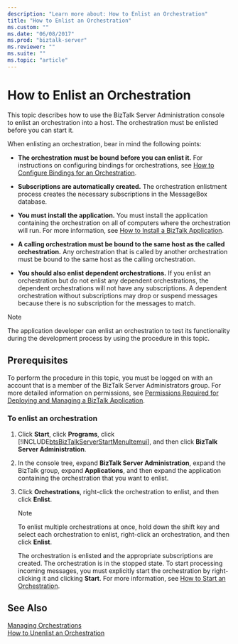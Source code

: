 ```yaml
---
description: "Learn more about: How to Enlist an Orchestration"
title: "How to Enlist an Orchestration"
ms.custom: ""
ms.date: "06/08/2017"
ms.prod: "biztalk-server"
ms.reviewer: ""
ms.suite: ""
ms.topic: "article"
---
```

# How to Enlist an Orchestration
This topic describes how to use the BizTalk Server Administration console to enlist an orchestration into a host. The orchestration must be enlisted before you can start it.  
  
 When enlisting an orchestration, bear in mind the following points:  
  
-   **The orchestration must be bound before you can enlist it.** For instructions on configuring bindings for orchestrations, see [How to Configure Bindings for an Orchestration](../core/how-to-configure-bindings-for-an-orchestration.md).  
  
-   **Subscriptions are automatically created.** The orchestration enlistment process creates the necessary subscriptions in the MessageBox database.  
  
-   **You must install the application.** You must install the application containing the orchestration on all of computers where the orchestration will run. For more information, see [How to Install a BizTalk Application](../core/how-to-install-a-biztalk-application.md).  
  
-   **A calling orchestration must be bound to the same host as the called orchestration.** Any orchestration that is called by another orchestration must be bound to the same host as the calling orchestration.  
  
-   **You should also enlist dependent orchestrations.** If you enlist an orchestration but do not enlist any dependent orchestrations, the dependent orchestrations will not have any subscriptions. A dependent orchestration without subscriptions may drop or suspend messages because there is no subscription for the messages to match.  
  
> [!NOTE]
>  The application developer can enlist an orchestration to test its functionality during the development process  by using the procedure in this topic.  
  
## Prerequisites  
 To perform the procedure in this topic, you must be logged on with an account that is a member of the BizTalk Server Administrators group. For more detailed information on permissions, see [Permissions Required for Deploying and Managing a BizTalk Application](../core/permissions-required-for-deploying-and-managing-a-biztalk-application.md).  
  
### To enlist an orchestration  
  
1. Click **Start**, click **Programs**, click [!INCLUDE[btsBizTalkServerStartMenuItemui](../includes/btsbiztalkserverstartmenuitemui-md.md)], and then click **BizTalk Server Administration**.  
  
2. In the console tree, expand **BizTalk Server Administration**, expand the BizTalk group, expand **Applications**, and then expand the application containing the orchestration that you want to enlist.  
  
3. Click **Orchestrations**, right-click the orchestration to enlist, and then click **Enlist**.  
  
   > [!NOTE]
   >  To enlist multiple orchestrations at once, hold down the shift key and select each orchestration to enlist, right-click an orchestration, and then click **Enlist**.  
  
    The orchestration is enlisted and the appropriate subscriptions are created. The orchestration is in the stopped state. To start processing incoming messages, you must explicitly start the orchestration by right-clicking it and clicking **Start**. For more information, see [How to Start an Orchestration](../core/how-to-start-an-orchestration.md).  
  
## See Also  
 [Managing Orchestrations](../core/managing-orchestrations.md)   
 [How to Unenlist an Orchestration](../core/how-to-unenlist-an-orchestration.md)
